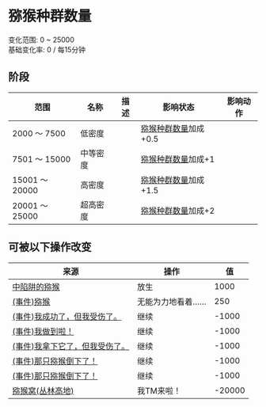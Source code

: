 # 猕猴种群数量  
变化范围: 0 ~ 25000  
基础变化率: 0 / 每15分钟  
## 阶段  
范围  |  名称  |  描述  |  影响状态  |  影响动作  
----  |  ----  |  ----  |  ----  |  ----  
2000 ～ 7500  |  低密度  |    |  [猕猴种群数量](Pop_Macaque.md)加成+0.5  |    
7501 ～ 15000  |  中等密度  |    |  [猕猴种群数量](Pop_Macaque.md)加成+1  |    
15001 ～ 20000  |  高密度  |    |  [猕猴种群数量](Pop_Macaque.md)加成+1.5  |    
20001 ～ 25000  |  超高密度  |    |  [猕猴种群数量](Pop_Macaque.md)加成+2  |    
## 可被以下操作改变  
来源  |  操作  |  值  
----  |  ----  |  ----  
[中陷阱的猕猴](CageTrapMacaque.md)  |  放生  |  1000  
[(事件)猕猴](Event_MacaqueRaidRummaging.md)  |  无能为力地看着……  |  250  
[(事件)我成功了，但我受伤了。](Event_MacaqueDenFightMixedSuccess.md)  |  继续  |  -1000  
[(事件)我做到啦！](Event_MacaqueDenFightSuccess.md)  |  继续  |  -1000  
[(事件)我拿下它了，但我受伤了。](Event_MacaqueFightMixedSuccess.md)  |  继续  |  -1000  
[(事件)那只猕猴倒下了！](Event_MacaqueFightSuccess.md)  |  继续  |  -1000  
[(事件)那只猕猴倒下了！](Event_MacaqueUndeadFightSuccess.md)  |  继续  |  -1000  
[猕猴窝(丛林高地)](MacaqueDenEntrance.md)  |  我TM来啦！  |  -20000  
